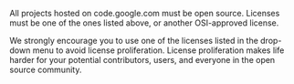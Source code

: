 All projects hosted on code.google.com must be open source. Licenses must be one of the ones listed above, or another OSI-approved license.

We strongly encourage you to use one of the licenses listed in the drop-down menu to avoid license proliferation. License proliferation makes life harder for your potential contributors, users, and everyone in the open source community.